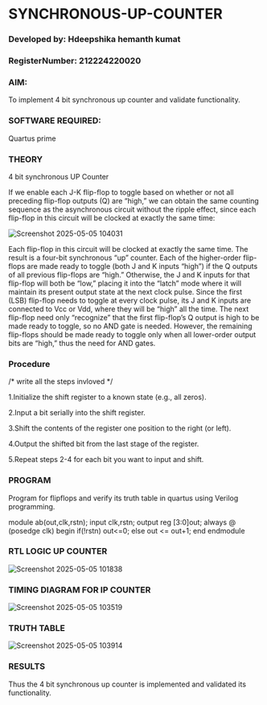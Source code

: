 # SYNCHRONOUS-UP-COUNTER

### Developed by: Hdeepshika hemanth kumat

### RegisterNumber: 212224220020

### AIM:

To implement 4 bit synchronous up counter and validate functionality.

### SOFTWARE REQUIRED:

Quartus prime

### THEORY

4 bit synchronous UP Counter

If we enable each J-K flip-flop to toggle based on whether or not all preceding flip-flop outputs (Q) are “high,” we can obtain the same counting sequence as the asynchronous circuit without the ripple effect, since each flip-flop in this circuit will be clocked at exactly the same time:

![Screenshot 2025-05-05 104031](https://github.com/user-attachments/assets/95b3b957-905c-4fb3-be69-9e9fdb03118a)


Each flip-flop in this circuit will be clocked at exactly the same time. The result is a four-bit synchronous “up” counter. Each of the higher-order flip-flops are made ready to toggle (both J and K inputs “high”) if the Q outputs of all previous flip-flops are “high.” Otherwise, the J and K inputs for that flip-flop will both be “low,” placing it into the “latch” mode where it will maintain its present output state at the next clock pulse. Since the first (LSB) flip-flop needs to toggle at every clock pulse, its J and K inputs are connected to Vcc or Vdd, where they will be “high” all the time. The next flip-flop need only “recognize” that the first flip-flop’s Q output is high to be made ready to toggle, so no AND gate is needed. However, the remaining flip-flops should be made ready to toggle only when all lower-order output bits are “high,” thus the need for AND gates.

### Procedure

/* write all the steps invloved */

1.Initialize the shift register to a known state (e.g., all zeros).

2.Input a bit serially into the shift register.

3.Shift the contents of the register one position to the right (or left).

4.Output the shifted bit from the last stage of the register.

5.Repeat steps 2-4 for each bit you want to input and shift.

### PROGRAM

Program for flipflops and verify its truth table in quartus using Verilog programming. 

module ab(out,clk,rstn);
input clk,rstn;
output reg [3:0]out;
always @ (posedge clk)
begin
   if(!rstn)
     out<=0;
   else 
     out <= out+1;
end
endmodule




### RTL LOGIC UP COUNTER

![Screenshot 2025-05-05 101838](https://github.com/user-attachments/assets/17172d0d-ccf4-41bf-8932-b36eca70fe8f)


### TIMING DIAGRAM FOR IP COUNTER

![Screenshot 2025-05-05 103519](https://github.com/user-attachments/assets/51a7f99f-46ba-4a66-9aec-a2ba1eb64735)


### TRUTH TABLE

![Screenshot 2025-05-05 103914](https://github.com/user-attachments/assets/1bb2b438-898f-4f45-9050-ce912a316a6b)


### RESULTS

Thus the 4 bit synchronous up counter is implemented and validated its functionality.
